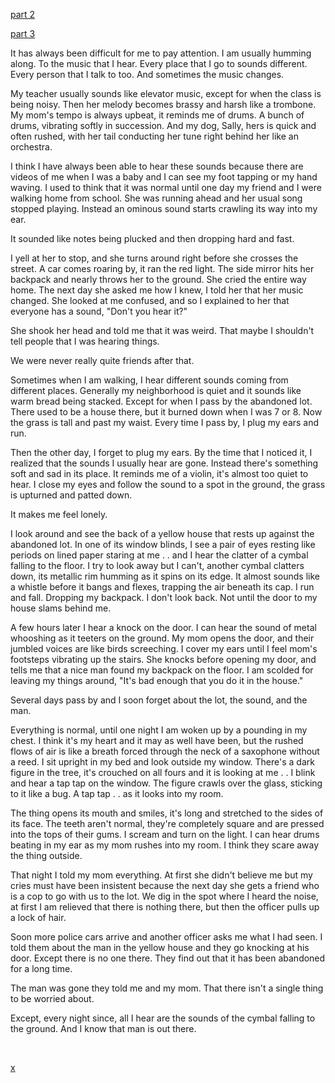 [part 2](https://www.reddit.com/r/nosleep/comments/uoxjek/i_can_hear_music_coming_from_people_2/) 

[part 3](https://www.reddit.com/r/nosleep/comments/uvhfsg/i_once_heard_music_coming_from_people_now_the/)

It has always been difficult for me to pay attention. I am usually humming along. To the music that I hear. Every place that I go to sounds different. Every person that I talk to too. And sometimes the music changes.

My teacher usually sounds like elevator music, except for when the class is being noisy. Then her melody becomes brassy and harsh like a trombone. My mom's tempo is always upbeat, it reminds me of drums. A bunch of drums, vibrating softly in succession. And my dog, Sally, hers is quick and often rushed, with her tail conducting her tune right behind her like an orchestra.

I think I have always been able to hear these sounds because there are videos of me when I was a baby and I can see my foot tapping or my hand waving. I used to think that it was normal until one day my friend and I were walking home from school. She was running ahead and her usual song stopped playing. Instead an ominous sound starts crawling its way into my ear.

It sounded like notes being plucked and then dropping hard and fast.

I yell at her to stop, and she turns around right before she crosses the street. A car comes roaring by, it ran the red light. The side mirror hits her backpack and nearly throws her to the ground. She cried the entire way home. The next day she asked me how I knew, I told her that her music changed. She looked at me confused, and so I explained to her that everyone has a sound, "Don't you hear it?"

She shook her head and told me that it was weird. That maybe I shouldn't tell people that I was hearing things.

We were never really quite friends after that.

Sometimes when I am walking, I hear different sounds coming from different places. Generally my neighborhood is quiet and it sounds like warm bread being stacked. Except for when I pass by the abandoned lot. There used to be a house there, but it burned down when I was 7 or 8. Now the grass is tall and past my waist. Every time I pass by, I plug my ears and run.

Then the other day, I forget to plug my ears. By the time that I noticed it, I realized that the sounds I usually hear are gone. Instead there's something soft and sad in its place. It reminds me of a violin, it's almost too quiet to hear. I close my eyes and follow the sound to a spot in the ground, the grass is upturned and patted down.

It makes me feel lonely.

I look around and see the back of a yellow house that rests up against the abandoned lot. In one of its window blinds, I see a pair of eyes resting like periods on lined paper staring at me . . and I hear the clatter of a cymbal falling to the floor. I try to look away but I can't, another cymbal clatters down, its metallic rim humming as it spins on its edge. It almost sounds like a whistle before it bangs and flexes, trapping the air beneath its cap. I run and fall. Dropping my backpack. I don't look back. Not until the door to my house slams behind me.

A few hours later I hear a knock on the door. I can hear the sound of metal whooshing as it teeters on the ground. My mom opens the door, and their jumbled voices are like birds screeching. I cover my ears until I feel mom's footsteps vibrating up the stairs. She knocks before opening my door, and tells me that a nice man found my backpack on the floor. I am scolded for leaving my things around, "It's bad enough that you do it in the house."

Several days pass by and I soon forget about the lot, the sound, and the man.

Everything is normal, until one night I am woken up by a pounding in my chest. I think it's my heart and it may as well have been, but the rushed flows of air is like a breath forced through the neck of a saxophone without a reed. I sit upright in my bed and look outside my window. There's a dark figure in the tree, it's crouched on all fours and it is looking at me . . I blink and hear a tap tap on the window. The figure crawls over the glass, sticking to it like a bug. A tap tap . . as it looks into my room.

The thing opens its mouth and smiles, it's long and stretched to the sides of its face. The teeth aren't normal, they're completely square and are pressed into the tops of their gums. I scream and turn on the light. I can hear drums beating in my ear as my mom rushes into my room. I think they scare away the thing outside.

That night I told my mom everything. At first she didn't believe me but my cries must have been insistent because the next day she gets a friend who is a cop to go with us to the lot. We dig in the spot where I heard the noise, at first I am relieved that there is nothing there, but then the officer pulls up a lock of hair.

Soon more police cars arrive and another officer asks me what I had seen. I told them about the man in the yellow house and they go knocking at his door. Except there is no one there. They find out that it has been abandoned for a long time.

The man was gone they told me and my mom. That there isn't a single thing to be worried about.

Except, every night since, all I hear are the sounds of the cymbal falling to the ground. And I know that man is out there.

&#x200B;

[x](https://www.reddit.com/r/CornerCornea/comments/u6rx8n/subscribe/)